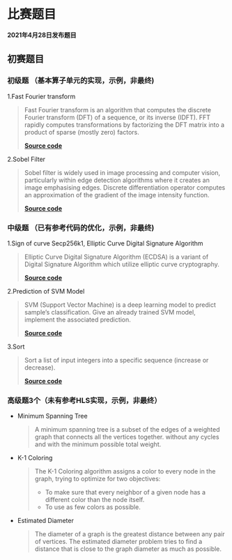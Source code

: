 # 比赛题目
**2021年4月28日发布题目**

## **初赛题目**

### 初级题 （基本算子单元的实现，示例，非最终)

1.Fast Fourier transform 

  > Fast Fourier transform is an algorithm that computes the discrete Fourier transform (DFT) of a sequence, or its inverse (IDFT). FFT rapidly computes transformations by factorizing the DFT matrix into a product of sparse (mostly zero) factors.
  >
  > [**Source code**](https://github.com/xupsh/CCC2021/tree/main/fft)

2.Sobel Filter
  > Sobel filter is widely used in image processing and computer vision, particularly within edge detection algorithms where it creates an image emphasising edges. Discrete differentiation operator computes an approximation of the gradient of the image intensity function.
  >
  > [**Source code**](https://github.com/xupsh/CCC2021/tree/main/sobel)

### 中级题 （已有参考代码的优化，示例，非最终)

1.Sign of curve Secp256k1, Elliptic Curve Digital Signature Algorithm  

  > Elliptic Curve Digital Signature Algorithm (ECDSA) is a variant of Digital Signature Algorithm which utilize elliptic curve cryptography.   
  > 
  > [**Source code**](https://github.com/Xilinx/Vitis_Libraries/blob/master/security/L1/tests/ecdsa_sign/test.cpp)

2.Prediction of SVM Model
  > SVM (Support Vector Machine) is a deep learning model to predict sample’s classification. Give an already trained SVM model, implement the associated prediction.
  >   
  > [**Source code**](https://github.com/Xilinx/Vitis_Libraries/blob/master/data_analytics/L1/tests/classification/svm_predict/test.cpp)

3.Sort
  > Sort a list of input integers into a specific sequence (increase or decrease).
  > 
  > [**Source code**](https://github.com/Xilinx/Vitis_Libraries/blob/master/database/L1/tests/hw/insert_sort/insert_sort_test.cpp)


### 高级题3个（未有参考HLS实现，示例，非最终）

- Minimum Spanning Tree  
  > A minimum spanning tree is a subset of the edges of a weighted graph that connects all the vertices together. without any cycles and with the minimum possible total weight.

- K-1 Coloring
  >The K-1 Coloring algorithm assigns a color to every node in the graph, trying to optimize for two objectives:  
  > - To make sure that every neighbor of a given node has a different color than the node itself. 
  > - To use as few colors as possible.

- Estimated Diameter
  > The diameter of a graph is the greatest distance between any pair of vertices. The estimated diameter problem tries to find a distance that is close to the graph diameter as much as possible.


<!--

!-->  

